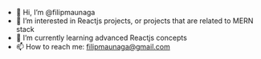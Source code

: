 - 👋 Hi, I’m @filipmaunaga
- 👀 I’m interested in Reactjs projects, or projects that are related to MERN stack
- 🌱 I’m currently learning advanced Reactjs concepts
- 📫 How to reach me: filipmaunaga@gmail.com

<!---
filipmaunaga/filipmaunaga is a ✨ special ✨ repository because its `README.md` (this file) appears on your GitHub profile.
You can click the Preview link to take a look at your changes.
--->
